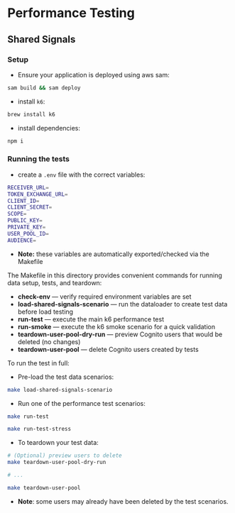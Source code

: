 # Performance Testing

## Shared Signals

### Setup

- Ensure your application is deployed using aws sam:

```sh
sam build && sam deploy
```

- install `k6`:

```sh
brew install k6
```

- install dependencies:

```sh
npm i
```

### Running the tests

- create a `.env` file with the correct variables:

```sh
RECEIVER_URL=
TOKEN_EXCHANGE_URL=
CLIENT_ID=
CLIENT_SECRET=
SCOPE=
PUBLIC_KEY=
PRIVATE_KEY=
USER_POOL_ID=
AUDIENCE=
```

- **Note:** these variables are automatically exported/checked via the Makefile

The Makefile in this directory provides convenient commands for running data setup, tests, and teardown:

- **check-env** — verify required environment variables are set
- **load-shared-signals-scenario** — run the dataloader to create test data before load testing
- **run-test** — execute the main k6 performance test
- **run-smoke** — execute the k6 smoke scenario for a quick validation
- **teardown-user-pool-dry-run** — preview Cognito users that would be deleted (no changes)
- **teardown-user-pool** — delete Cognito users created by tests

To run the test in full:

- Pre-load the test data scenarios:

```sh
make load-shared-signals-scenario
```

- Run one of the performance test scenarios:

```sh
make run-test

make run-test-stress
```

- To teardown your test data:

```sh
# (Optional) preview users to delete
make teardown-user-pool-dry-run

# ...

make teardown-user-pool
```

- **Note**: some users may already have been deleted by the test scenarios.
